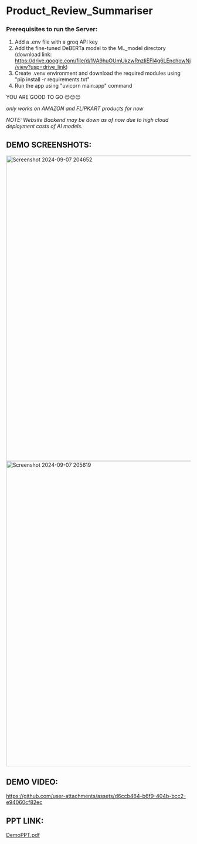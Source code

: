 # Product_Review_Summariser

### Prerequisites to run the Server:
1. Add a .env file with a groq API key
2. Add the fine-tuned DeBERTa model to the ML_model directory (download link: https://drive.google.com/file/d/1VA9huOUmUkzwRnzIiEFl4g6LEnchowNj/view?usp=drive_link)
3. Create .venv environment and download the required modules using "pip install -r requirements.txt"
4. Run the app using "uvicorn main:app" command

YOU ARE GOOD TO GO 😊😊😊

*only works on AMAZON and FLIPKART products for now*

*NOTE: Website Backend may be down as of now due to high cloud deployment costs of AI models.*



## DEMO SCREENSHOTS:
<img width="830" alt="Screenshot 2024-09-07 204652" src="https://github.com/user-attachments/assets/b5726598-9a5e-4958-9a02-72cbdbfed931">
<img width="830" alt="Screenshot 2024-09-07 205619" src="https://github.com/user-attachments/assets/f8f10334-05bc-4085-b0d4-40ba7a1d0d4e">



## DEMO VIDEO:
https://github.com/user-attachments/assets/d6ccb464-b6f9-404b-bcc2-e94060cf82ec


## PPT LINK:
[DemoPPT.pdf](https://github.com/user-attachments/files/16918874/DemoPPT.pdf)
